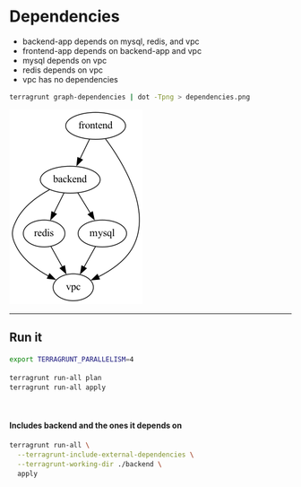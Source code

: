 # Dependencies

- backend-app depends on mysql, redis, and vpc
- frontend-app depends on backend-app and vpc
- mysql depends on vpc
- redis depends on vpc
- vpc has no dependencies

```bash
terragrunt graph-dependencies | dot -Tpng > dependencies.png
```

![img.png](dependencies.png)

------------------------------------

## Run it

```bash
export TERRAGRUNT_PARALLELISM=4

terragrunt run-all plan
terragrunt run-all apply
```

<br/>

#### Includes backend and the ones it depends on

```bash
terragrunt run-all \
  --terragrunt-include-external-dependencies \
  --terragrunt-working-dir ./backend \
  apply
```

<br/>

